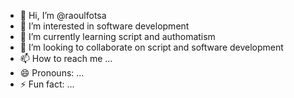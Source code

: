 - 👋 Hi, I’m @raoulfotsa
- 👀 I’m interested in software development
- 🌱 I’m currently learning script and authomatism
- 💞️ I’m looking to collaborate on script and software development
- 📫 How to reach me ...
- 😄 Pronouns: ...
- ⚡ Fun fact: ...

<!---
raoulfotsa/raoulfotsa is a ✨ special ✨ repository because its `README.md` (this file) appears on your GitHub profile.
You can click the Preview link to take a look at your changes.
--->

